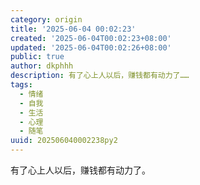 ```yaml
---
category: origin
title: '2025-06-04 00:02:23'
created: '2025-06-04T00:02:23+08:00'
updated: '2025-06-04T00:02:26+08:00'
public: true
author: dkphhh
description: 有了心上人以后，赚钱都有动力了……
tags:
  - 情绪
  - 自我
  - 生活
  - 心理
  - 随笔
uuid: 202506040002238py2
---
```


有了心上人以后，赚钱都有动力了。
